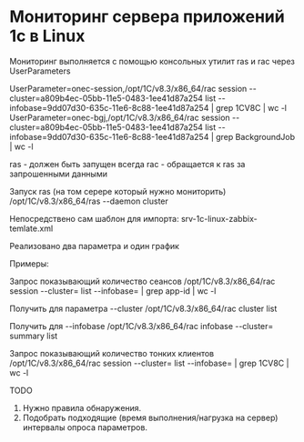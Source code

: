 # Мониторинг сервера приложений 1с в Linux

Мониторинг выполняется с помощью консольных утилит ras и rac через UserParameters

UserParameter=onec-session,/opt/1C/v8.3/x86_64/rac session --cluster=a809b4ec-05bb-11e5-0483-1ee41d87a254 list --infobase=9dd07d30-635c-11e6-8c88-1ee41d87a254 | grep 1CV8C | wc -l
UserParameter=onec-bgj,/opt/1C/v8.3/x86_64/rac session --cluster=a809b4ec-05bb-11e5-0483-1ee41d87a254 list --infobase=9dd07d30-635c-11e6-8c88-1ee41d87a254 | grep BackgroundJob | wc -l

ras - должен быть запущен всегда
rac - обращается к ras за запрошенными данными

Запуск ras (на том серере который нужно мониторить)
/opt/1C/v8.3/x86_64/ras --daemon cluster

Непосредствено сам шаблон для импорта: srv-1c-linux-zabbix-temlate.xml

Реализовано два параметра и один график


Примеры:

Запрос показывающий количество сеансов
/opt/1C/v8.3/x86_64/rac session --cluster=<uuid> list --infobase=<uuid> | grep app-id | wc -l


Получить <uuid> для параметра --cluster
/opt/1C/v8.3/x86_64/rac cluster list

Получить <uuid> для --infobase
/opt/1C/v8.3/x86_64/rac infobase --cluster=<uuid> summary list

Запрос показывающий количество тонких клиентов
/opt/1C/v8.3/x86_64/rac session --cluster=<uuid> list --infobase=<uuid> | grep 1CV8C | wc -l


TODO 
1. Нужно правила обнаружения.
2. Подобрать подходящие (время выполнения/нагрузка на сервер) интервалы опроса параметров.